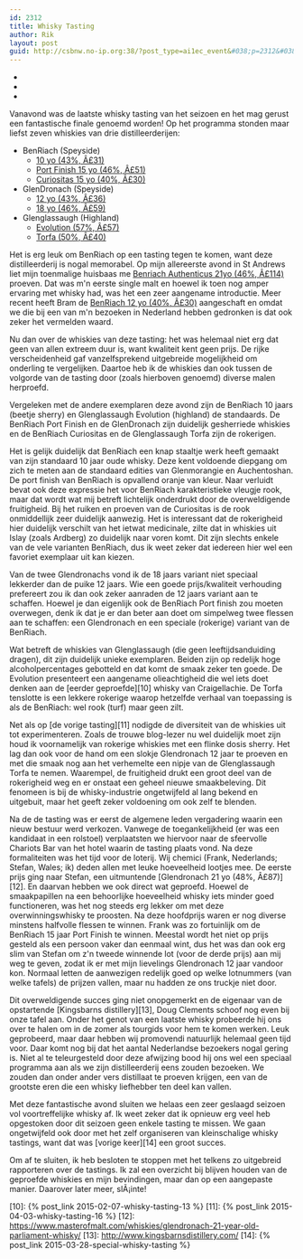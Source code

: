 ```yaml
---
id: 2312
title: Whisky Tasting
author: Rik
layout: post
guid: http://csbnw.no-ip.org:38/?post_type=ai1ec_event&#038;p=2312&#038;instance_id=
---
```

-
-
-
Vanavond was de laatste whisky tasting van het seizoen en het mag gerust een fantastische finale genoemd worden! Op het programma stonden maar liefst zeven whiskies van drie distilleerderijen:

  * BenRiach (Speyside) 
      * [10 yo (43%, Â£31)][1]
      * [Port Finish 15 yo (46%, Â£51)][2]
      * [Curiositas 15 yo (40%, Â£30)][3]
  * GlenDronach (Speyside) 
      * [12 yo (43%, Â£36)][4]
      * [18 yo (46%, Â£59)][5]
  * Glenglassaugh (Highland) 
      * [Evolution (57%, Â£57)][6]
      * [Torfa (50%, Â£40)][7]

Het is erg leuk om BenRiach op een tasting tegen te komen, want deze distilleerderij is nogal memorabel. Op mijn allereerste avond in St Andrews liet mijn toenmalige huisbaas me [Benriach Authenticus 21yo (46%, Â£114)][8] proeven. Dat was m'n eerste single malt en hoewel ik toen nog amper ervaring met whisky had, was het een zeer aangename introductie. Meer recent heeft Bram de [BenRiach 12 yo (40%, Â£30)][9] aangeschaft en omdat we die bij een van m'n bezoeken in Nederland hebben gedronken is dat ook zeker het vermelden waard.

Nu dan over de whiskies van deze tasting: het was helemaal niet erg dat geen van allen extreem duur is, want kwaliteit kent geen prijs. De rijke verscheidenheid gaf vanzelfsprekend uitgebreide mogelijkheid om onderling te vergelijken. Daartoe heb ik de whiskies dan ook tussen de volgorde van de tasting door (zoals hierboven genoemd) diverse malen herproefd.

Vergeleken met de andere exemplaren deze avond zijn de BenRiach 10 jaars (beetje sherry) en Glenglassaugh Evolution (highland) de standaards. De BenRiach Port Finish en de GlenDronach zijn duidelijk gesherriede whiskies en de BenRiach Curiositas en de Glenglassaugh Torfa zijn de rokerigen.

Het is gelijk duidelijk dat BenRiach een knap staaltje werk heeft gemaakt van zijn standaard 10 jaar oude whisky. Deze kent voldoende diepgang om zich te meten aan de standaard edities van Glenmorangie en Auchentoshan. De port finish van BenRiach is opvallend oranje van kleur. Naar verluidt bevat ook deze expressie het voor BenRiach karakteristieke vleugje rook, maar dat wordt wat mij betreft lichtelijk onderdrukt door de overweldigende fruitigheid. Bij het ruiken en proeven van de Curiositas is de rook onmiddellijk zeer duidelijk aanwezig. Het is interessant dat de rokerigheid hier duidelijk verschilt van het ietwat medicinale, zilte dat in whiskies uit Islay (zoals Ardberg) zo duidelijk naar voren komt. Dit zijn slechts enkele van de vele varianten BenRiach, dus ik weet zeker dat iedereen hier wel een favoriet exemplaar uit kan kiezen.

Van de twee Glendronachs vond ik de 18 jaars variant niet speciaal lekkerder dan de puike 12 jaars. Wie een goede prijs/kwaliteit verhouding prefereert zou ik dan ook zeker aanraden de 12 jaars variant aan te schaffen. Hoewel je dan eigenlijk ook de BenRiach Port finish zou moeten overwegen, denk ik dat je er dan beter aan doet om simpelweg twee flessen aan te schaffen: een Glendronach en een speciale (rokerige) variant van de BenRiach.

Wat betreft de whiskies van Glenglassaugh (die geen leeftijdsanduiding dragen), dit zijn duidelijk unieke exemplaren. Beiden zijn op redelijk hoge alcoholpercentages gebotteld en dat komt de smaak zeker ten goede. De Evolution presenteert een aangename olieachtigheid die wel iets doet denken aan de [eerder geproefde][10] whisky van Craigellachie. De Torfa tenslotte is een lekkere rokerige waarop hetzelfde verhaal van toepassing is als de BenRiach: wel rook (turf) maar geen zilt.

Net als op [de vorige tasting][11] nodigde de diversiteit van de whiskies uit tot experimenteren. Zoals de trouwe blog-lezer nu wel duidelijk moet zijn houd ik voornamelijk van rokerige whiskies met een flinke dosis sherry. Het lag dan ook voor de hand om een slokje Glendronach 12 jaar te proeven en met die smaak nog aan het verhemelte een nipje van de Glenglassaugh Torfa te nemen. Waarempel, de fruitigheid drukt een groot deel van de rokerigheid weg en er onstaat een geheel nieuwe smaakbeleving. Dit fenomeen is bij de whisky-industrie ongetwijfeld al lang bekend en uitgebuit, maar het geeft zeker voldoening om ook zelf te blenden.

Na de de tasting was er eerst de algemene leden vergadering waarin een nieuw bestuur werd verkozen. Vanwege de toegankelijkheid (er was een kandidaat in een rolstoel) verplaatsten we hiervoor naar de sfeervolle Chariots Bar van het hotel waarin de tasting plaats vond. Na deze formaliteiten was het tijd voor de loterij. Wij chemici (Frank, Nederlands; Stefan, Wales; ik) deden allen met leuke hoeveelheid lootjes mee. De eerste prijs ging naar Stefan, een uitmuntende [Glendronach 21 yo (48%, Â£87)][12]. En daarvan hebben we ook direct wat geproefd. Hoewel de smaakpapillen na een behoorlijke hoeveelheid whisky iets minder goed functioneren, was het nog steeds erg lekker om met deze overwinningswhisky te proosten. Na deze hoofdprijs waren er nog diverse minstens halfvolle flessen te winnen. Frank was zo fortuinlijk om de BenRiach 15 jaar Port Finish te winnen. Meestal wordt het niet op prijs gesteld als een persoon vaker dan eenmaal wint, dus het was dan ook erg slim van Stefan om z'n tweede winnende lot (voor de derde prijs) aan mij weg te geven, zodat ik er met mijn lievelings Glendronach 12 jaar vandoor kon. Normaal letten de aanwezigen redelijk goed op welke lotnummers (van welke tafels) de prijzen vallen, maar nu hadden ze ons truckje niet door.

Dit overweldigende succes ging niet onopgemerkt en de eigenaar van de opstartende [Kingsbarns distillery][13], Doug Clements schoof nog even bij onze tafel aan. Onder het genot van een laatste whisky probeerde hij ons over te halen om in de zomer als tourgids voor hem te komen werken. Leuk geprobeerd, maar daar hebben wij promovendi natuurlijk helemaal geen tijd voor. Daar komt nog bij dat het aantal Nederlandse bezoekers nogal gering is. Niet al te teleurgesteld door deze afwijzing bood hij ons wel een speciaal programma aan als we zijn distilleerderij eens zouden bezoeken. We zouden dan onder ander vers distillaat te proeven krijgen, een van de grootste eren die een whisky liefhebber ten deel kan vallen.

Met deze fantastische avond sluiten we helaas een zeer geslaagd seizoen vol voortreffelijke whisky af. Ik weet zeker dat ik opnieuw erg veel heb opgestoken door dit seizoen geen enkele tasting te missen. We gaan ongetwijfeld ook door met het zelf organiseren van kleinschalige whisky tastings, want dat was [vorige keer][14] een groot succes.

Om af te sluiten, ik heb besloten te stoppen met het telkens zo uitgebreid rapporteren over de tastings. Ik zal een overzicht bij blijven houden van de geproefde whiskies en mijn bevindingen, maar dan op een aangepaste manier. Daarover later meer, slÃ¡inte!

 [1]: https://www.masterofmalt.com/whiskies/benriach/benriach-10-year-old-whisky/
 [2]: https://www.masterofmalt.com/whiskies/benriach-15-year-old-tawny-port-cask-finish-whisky/
 [3]: https://www.masterofmalt.com/whiskies/benriach-curiositas-10-year-old-whisky/
 [4]: https://www.masterofmalt.com/whiskies/glendronach-12-year-old-whisky/
 [5]: https://www.masterofmalt.com/whiskies/glendronach-18-year-old-allardice-whisky/
 [6]: https://www.thewhiskyexchange.com/P-18752.aspx
 [7]: https://www.thewhiskyexchange.com/P-23948.aspx
 [8]: http://www.whiskyshopusa.com/benriach-21-year-old-authenticus-peated/
 [9]: https://www.masterofmalt.com/whiskies/benriach-12-year-old-whisky/
 [10]: {% post_link 2015-02-07-whisky-tasting-13 %} [11]: {% post_link 2015-04-03-whisky-tasting-16 %} [12]: https://www.masterofmalt.com/whiskies/glendronach-21-year-old-parliament-whisky/
 [13]: http://www.kingsbarnsdistillery.com/
 [14]: {% post_link 2015-03-28-special-whisky-tasting %}